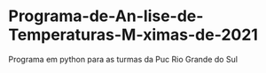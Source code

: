 # Programa-de-An-lise-de-Temperaturas-M-ximas-de-2021
Programa em python para as turmas da Puc Rio Grande do Sul 

